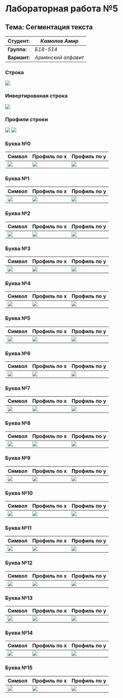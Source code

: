 # Лабораторная работа №5

## Тема: Сегментация текста

|**Студент:**|*Камолов Амир*|
|------------|--------------|
|**Группа:** |*Б18-514*     |
|**Вариант:**|*Армянский алфавит*|

### Строка

![](assets/sentence.png)

### Инвертировнная строка

![](assets/invert_sentence.png)

### Профили строки

![](res/profiles/x/sentence.png)
![](res/profiles/y/sentence.png)

### Буква №0
|Символ|Профиль по х|Профиль по y|
|---------------------|--------------------------|--------------------------|
|![](res/segmentation/chars/0.png)| ![](res/segmentation/profiles/x/0.png)| ![](res/segmentation/profiles/y/0.png)|

### Буква №1
|Символ|Профиль по х|Профиль по y|
|---------------------|--------------------------|--------------------------|
|![](res/segmentation/chars/1.png)| ![](res/segmentation/profiles/x/1.png)| ![](res/segmentation/profiles/y/1.png)|

### Буква №2
|Символ|Профиль по х|Профиль по y|
|---------------------|--------------------------|--------------------------|
|![](res/segmentation/chars/2.png)| ![](res/segmentation/profiles/x/2.png)| ![](res/segmentation/profiles/y/2.png)|

### Буква №3
|Символ|Профиль по х|Профиль по y|
|---------------------|--------------------------|--------------------------|
|![](res/segmentation/chars/3.png)| ![](res/segmentation/profiles/x/3.png)| ![](res/segmentation/profiles/y/3.png)|

### Буква №4
|Символ|Профиль по х|Профиль по y|
|---------------------|--------------------------|--------------------------|
|![](res/segmentation/chars/4.png)| ![](res/segmentation/profiles/x/4.png)| ![](res/segmentation/profiles/y/4.png)|

### Буква №5
|Символ|Профиль по х|Профиль по y|
|---------------------|--------------------------|--------------------------|
|![](res/segmentation/chars/5.png)| ![](res/segmentation/profiles/x/5.png)| ![](res/segmentation/profiles/y/5.png)|

### Буква №6
|Символ|Профиль по х|Профиль по y|
|---------------------|--------------------------|--------------------------|
|![](res/segmentation/chars/6.png)| ![](res/segmentation/profiles/x/6.png)| ![](res/segmentation/profiles/y/6.png)|

### Буква №7
|Символ|Профиль по х|Профиль по y|
|---------------------|--------------------------|--------------------------|
|![](res/segmentation/chars/7.png)| ![](res/segmentation/profiles/x/7.png)| ![](res/segmentation/profiles/y/7.png)|

### Буква №8
|Символ|Профиль по х|Профиль по y|
|---------------------|--------------------------|--------------------------|
|![](res/segmentation/chars/8.png)| ![](res/segmentation/profiles/x/8.png)| ![](res/segmentation/profiles/y/8.png)|

### Буква №9
|Символ|Профиль по х|Профиль по y|
|---------------------|--------------------------|--------------------------|
|![](res/segmentation/chars/9.png)| ![](res/segmentation/profiles/x/9.png)| ![](res/segmentation/profiles/y/9.png)|

### Буква №10
|Символ|Профиль по х|Профиль по y|
|---------------------|--------------------------|--------------------------|
|![](res/segmentation/chars/10.png)| ![](res/segmentation/profiles/x/10.png)| ![](res/segmentation/profiles/y/10.png)|

### Буква №11
|Символ|Профиль по х|Профиль по y|
|---------------------|--------------------------|--------------------------|
|![](res/segmentation/chars/11.png)| ![](res/segmentation/profiles/x/11.png)| ![](res/segmentation/profiles/y/11.png)|

### Буква №12
|Символ|Профиль по х|Профиль по y|
|---------------------|--------------------------|--------------------------|
|![](res/segmentation/chars/12.png)| ![](res/segmentation/profiles/x/12.png)| ![](res/segmentation/profiles/y/12.png)|

### Буква №13
|Символ|Профиль по х|Профиль по y|
|---------------------|--------------------------|--------------------------|
|![](res/segmentation/chars/13.png)| ![](res/segmentation/profiles/x/13.png)| ![](res/segmentation/profiles/y/13.png)|

### Буква №14
|Символ|Профиль по х|Профиль по y|
|---------------------|--------------------------|--------------------------|
|![](res/segmentation/chars/14.png)| ![](res/segmentation/profiles/x/14.png)| ![](res/segmentation/profiles/y/14.png)|

### Буква №15
|Символ|Профиль по х|Профиль по y|
|---------------------|--------------------------|--------------------------|
|![](res/segmentation/chars/15.png)| ![](res/segmentation/profiles/x/15.png)| ![](res/segmentation/profiles/y/15.png)|
